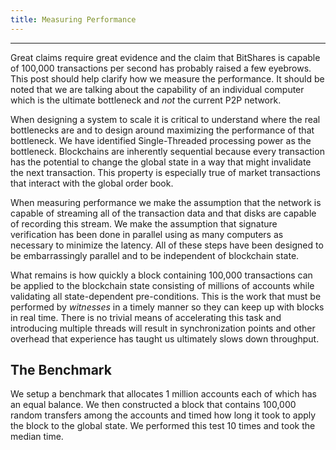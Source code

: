 ```yaml
---
title: Measuring Performance
---
```


--------

Great claims require great evidence and the claim that BitShares is capable of 100,000 transactions per second has
probably raised a few eyebrows.   This post should help clarify how we measure the performance.  It should be noted
that we are talking about the capability of an individual computer which is the ultimate bottleneck and *not* the 
current P2P network.  

When designing a system to scale it is critical to understand where the real bottlenecks are and to design around
maximizing the performance of that bottleneck.  We have identified Single-Threaded processing power as the bottleneck. 
Blockchains are inherently sequential because every transaction has the potential to change the global state in a
way that might invalidate the next transaction.   This property is especially true of market transactions that interact 
with the global order book.   

When measuring performance we make the assumption that the network is capable of streaming all of the transaction data
and that disks are capable of recording this stream.   We make the assumption that signature verification has been done
in parallel using as many computers as necessary to minimize the latency.  All of these steps have been designed to be
embarrassingly parallel and to be independent of blockchain state.

What remains is how quickly a block containing 100,000 transactions can be applied to the blockchain state consisting of
millions of accounts while validating all state-dependent pre-conditions.  This is the work that must be performed by 
*witnesses* in a timely manner so they can keep up with blocks in real time.  There is no trivial means of accelerating
this task and introducing multiple threads will result in synchronization points and other overhead that experience has
taught us ultimately slows down throughput.  

## The Benchmark

We setup a benchmark that allocates 1 million accounts each of which has an equal balance.  We then constructed a block
that contains 100,000 random transfers among the accounts and timed how long it took to apply the block to the global
state.  We performed this test 10 times and took the median time.





